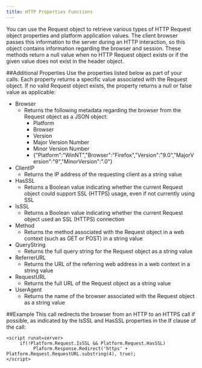 ```yaml
---
title: HTTP Properties Functions
---
```


You can use the Request object to retrieve various types of HTTP Request object properties and platform application values. The client browser passes this information to the server during an HTTP interaction, so this object contains information regarding the browser and session. These methods return a null value when no HTTP Request object exists or if the given value does not exist in the header object.

##Additional Properties
Use the properties listed below as part of your calls. Each property returns a specific value associated with the Request object. If no valid Request object exists, the property returns a null or false value as applicable:

* Browser
  * Returns the following metadata regarding the browser from the Request object as a JSON object:
    * Platform
    * Browser
    * Version
    * Major Version Number
    * Minor Version Number
    * {"Platform":"WinNT","Browser":"Firefox","Version":"9.0","MajorVersion":"9","MinorVersion":".0"}
* ClientIP
  * Returns the IP address of the requesting client as a string value
* HasSSL
  * Returns a Boolean value indicating whether the current Request object could support SSL (HTTPS) usage, even if not currently using SSL
* IsSSL
  * Returns a Boolean value indicating whether the current Request object used an SSL (HTTPS) connection
* Method
  * Returns the method associated with the Request object in a web context (such as GET or POST) in a string value
* QueryString
  * Returns the full query string for the Request object as a string value
* ReferrerURL
  * Returns the URL of the referring web address in a web context in a string value
* RequestURL
  * Returns the full URL of the Request object as a string value
* UserAgent
  * Returns the name of the browser associated with the Request object as a string value

##Example
This call redirects the browser from an HTTP to an HTTPS call if possible, as indicated by the IsSSL and HasSSL properties in the If clause of the call:
```
<script runat=server>
     if(!Platform.Request.IsSSL && Platform.Request.HasSSL)
          Plaform.Response.Redirect('https' + Platform.Request.RequestURL.substring(4), true);
</script>
```
